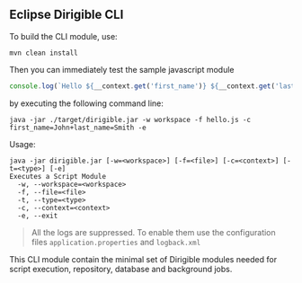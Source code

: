 ## Eclipse Dirigible CLI

To build the CLI module, use:

    mvn clean install

Then you can immediately test the sample javascript module 

```javascript
console.log(`Hello ${__context.get('first_name')} ${__context.get('last_name')} from Eclipse Dirigible CLI!`);
```

by executing the following command line:

    java -jar ./target/dirigible.jar -w workspace -f hello.js -c first_name=John+last_name=Smith -e
    
Usage:

    java -jar dirigible.jar [-w=<workspace>] [-f=<file>] [-c=<context>] [-t=<type>] [-e]
    Executes a Script Module
      -w, --workspace=<workspace>
      -f, --file=<file>
      -t, --type=<type>
      -c, --context=<context>
      -e, --exit
      
> All the logs are suppressed. To enable them use the configuration files `application.properties` and `logback.xml`

This CLI module contain the minimal set of Dirigible modules needed for script execution, repository, database and background jobs.